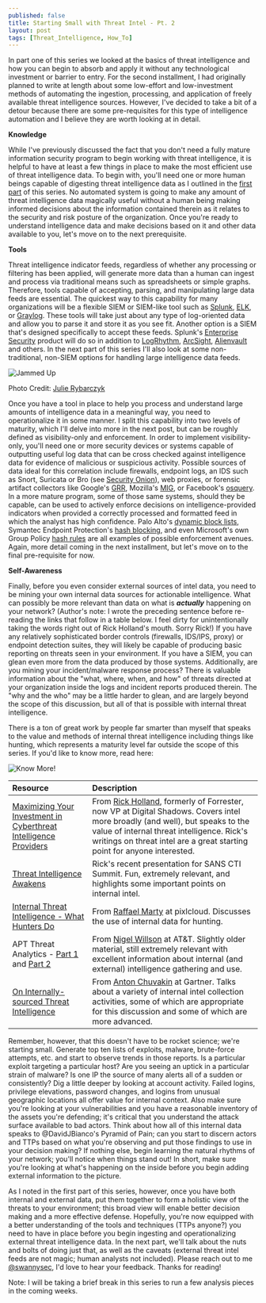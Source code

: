 ```yaml
---
published: false
title: Starting Small with Threat Intel - Pt. 2
layout: post
tags: [Threat_Intelligence, How_To]
---
```

In part one of this series we looked at the basics of threat intelligence and how you can begin to absorb and apply it without any technological investment or barrier to entry.  For the second installment, I had originally planned to write at length about some low-effort and low-investment methods of automating the ingestion, processing, and application of freely available threat intelligence sources.  However, I've decided to take a bit of a detour because there are some pre-requisites for this type of intelligence automation and I believe they are worth looking at in detail.

**Knowledge**

While I've previously discussed the fact that you don't need a fully mature information security program to begin working with threat intelligence, it is helpful to have at least a few things in place to make the most efficient use of threat intelligence data.  To begin with, you'll need one or more human beings capable of digesting threat intelligence data as I outlined in the [first part](https://swannysec.net/2016/01/14/starting-small-with-threat-intelligence-pt-1.html) of this series.  No automated system is going to make any amount of threat intelligence data magically useful without a human being making informed decisions about the information contained therein as it relates to the security and risk posture of the organization.  Once you're ready to understand intelligence data and make decisions based on it and other data available to you, let's move on to the next prerequisite.

**Tools**

Threat intelligence indicator feeds, regardless of whether any processing or filtering has been applied, will generate more data than a human can ingest and process via traditional means such as spreadsheets or simple graphs.  Therefore, tools capable of accepting, parsing, and manipulating large data feeds are essential.  The quickest way to this capability for many organizations will be a flexible SIEM or SIEM-like tool such as [Splunk](http://www.splunk.com/), [ELK](https://www.elastic.co/), or [Graylog](https://www.graylog.org/).  These tools will take just about any type of log-oriented data and allow you to parse it and store it as you see fit.  Another option is a SIEM that's designed specifically to accept these feeds.  Splunk's [Enterprise Security](http://www.splunk.com/en_us/products/premium-solutions/splunk-enterprise-security.html) product will do so in addition to [LogRhythm](https://logrhythm.com/), [ArcSight](http://www8.hp.com/us/en/software-solutions/siem-security-information-event-management/), [Alienvault](https://www.alienvault.com/products) and others.  In the next part of this series I'll also look at some non-traditional, non-SIEM options for handling large intelligence data feeds.

![Jammed Up](https://swannysec.net/public/typejam.jpg)

Photo Credit: [Julie Rybarczyk](https://www.flickr.com/photos/48424574@N07/)

Once you have a tool in place to help you process and understand large amounts of intelligence data in a meaningful way, you need to operationalize it in some manner.  I split this capability into two levels of maturity, which I'll delve into more in the next post, but can be roughly defined as visibility-only and enforcement.  In order to implement visibility-only, you'll need one or more security devices or systems capable of outputting useful log data that can be cross checked against intelligence data for evidence of malicious or suspicious activity.  Possible sources of data ideal for this correlation include firewalls, endpoint logs, an IDS such as Snort, Suricata or Bro (see [Security Onion](https://security-onion-solutions.github.io/security-onion/)), web proxies, or forensic artifact collectors like Google's [GRR](https://github.com/google/grr), Mozilla's [MIG](http://mig.mozilla.org/), or Facebook's [osquery](https://osquery.io/).  In a more mature program, some of those same systems, should they be capable, can be used to actively enforce decisions on intelligence-provided indicators when provided a correctly processed and formatted feed in which the analyst has high confidence.  Palo Alto's [dynamic block lists](https://www.paloaltonetworks.com/documentation/61/pan-os/pan-os/policy/use-a-dynamic-block-list-in-policy.html), Symantec Endpoint Protection's [hash blocking](https://support.symantec.com/en_US/article.TECH97618.html), and even Microsoft's own Group Policy [hash rules](https://technet.microsoft.com/en-us/library/hh994597.aspx#BKMK_Hash_Rules) are all examples of possible enforcement avenues.  Again, more detail coming in the next installment, but let's move on to the final pre-requisite for now.

**Self-Awareness**

Finally, before you even consider external sources of intel data, you need to be mining your own internal data sources for actionable intelligence.  What can possibly be more relevant than data on what is ***actually*** happening on your network? (Author's note: I wrote the preceding sentence before re-reading the links that follow in a table below.  I feel dirty for unintentionally taking the words right out of Rick Holland's mouth.  Sorry Rick!)  If you have any relatively sophisticated border controls (firewalls, IDS/IPS, proxy) or endpoint detection suites, they will likely be capable of producing basic reporting on threats seen in your environment.  If you have a SIEM, you can glean even more from the data produced by those systems.  Additionally, are you mining your incident/malware response process?  There is valuable information about the "what, where, when, and how" of threats directed at your organization inside the logs and incident reports produced therein.  The "why and the who" may be a little harder to glean, and are largely beyond the scope of this discussion, but all of that is possible with internal threat intelligence.

There is a ton of great work by people far smarter than myself that speaks to the value and methods of internal threat intelligence including things like hunting, which represents a maturity level far outside the scope of this series.  If you'd like to know more, read here:

![Know More!](https://swannysec.net/public/knowmore.jpg)

| Resource | Description |
|:--------------|:-----------------|
| [Maximizing Your Investment in Cyberthreat Intelligence Providers](http://blogs.forrester.com/rick_holland/15-11-03-maximizing_your_investment_in_cyberthreat_intelligence_providers) | From [Rick Holland](https://twitter.com/rickhholland), formerly of Forrester, now VP at Digital Shadows.  Covers intel more broadly (and well), but speaks to the value of internal threat intelligence.  Rick's writings on threat intel are a great starting point for anyone interested. |
| [Threat Intelligence Awakens](https://speakerdeck.com/syntinel22/threat-intelligence-awakens) | Rick's recent presentation for SANS CTI Summit.  Fun, extremely relevant, and highlights some important points on internal intel. |
| [Internal Threat Intelligence - What Hunters Do](http://raffy.ch/blog/2015/10/16/internal-threat-intelligence-what-hunters-do/) | From [Raffael Marty](https://twitter.com/raffaelmarty) at pixlcloud.  Discusses the use of internal data for hunting. |
| APT Threat Analytics - [Part 1](https://nigesecurityguy.wordpress.com/2014/01/23/apt-threat-analytics-part-1/) and [Part 2](https://nigesecurityguy.wordpress.com/2014/03/14/apt-threat-analytics-part-2/) | From [Nigel Willson](https://twitter.com/nigesecurityguy) at AT&T.  Slightly older material, still extremely relevant with excellent information about internal (and external) intelligence gathering and use. |
| [On Internally-sourced Threat Intelligence](http://blogs.gartner.com/anton-chuvakin/2014/03/20/on-internally-sourced-threat-intelligence/) | From [Anton Chuvakin](https://twitter.com/anton_chuvakin) at Gartner.  Talks about a variety of internal intel collection activities, some of which are appropriate for this discussion and some of which are more advanced. |

Remember, however, that this doesn't have to be rocket science; we're starting small.  Generate top ten lists of exploits, malware, brute-force attempts, etc. and start to observe trends in those reports.  Is a particular exploit targeting a particular host?  Are you seeing an uptick in a particular strain of malware?  Is one IP the source of many alerts all of a sudden or consistently?  Dig a little deeper by looking at account activity.  Failed logins, privilege elevations, password changes, and logins from unusual geographic locations all offer value for internal context.  Also make sure you're looking at your vulnerabilities and you have a reasonable inventory of the assets you're defending; it's critical that you understand the attack surface available to bad actors.  Think about how all of this internal data speaks to @DavidJBianco's Pyramid of Pain; can you start to discern actors and TTPs based on what you're observing and put those findings to use in your decision making?  If nothing else, begin learning the natural rhythms of your network; you'll notice when things stand out!  In short, make sure you're looking at what's happening on the inside before you begin adding external information to the picture.

As I noted in the first part of this series, however, once you have both internal and external data, put them together to form a holistic view of the threats to your environment; this broad view will enable better decision making and a more effective defense.  Hopefully, you're now equipped with a better understanding of the tools and techniques (TTPs anyone?) you need to have in place before you begin ingesting and operationalizing external threat intelligence data.  In the next part, we'll talk about the nuts and bolts of doing just that, as well as the caveats (external threat intel feeds are not magic; human analysts not included).  Please reach out to me [@swannysec](https://twitter.com/swannysec), I'd love to hear your feedback.  Thanks for reading!


Note: I will be taking a brief break in this series to run a few analysis pieces in the coming weeks.
